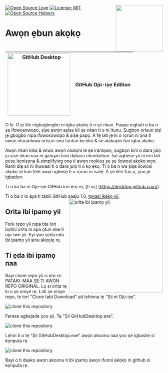 [![Open Source Love](https://badges.frapsoft.com/os/v1/open-source.svg?v=103)](https://github.com/ellerbrock/open-source-badges/)
[<img align="right" width="150" src="https://firstcontributions.github.io/assets/gui-tool-tutorials/github-desktop-tutorial/join-slack-team.png">](https://join.slack.com/t/firstcontributors/shared_invite/enQtNjkxNzQwNzA2MTMwLTVhMWJjNjg2ODRlNWZhNjIzYjgwNDIyZWYwZjhjYTQ4OTBjMWM0MmFhZDUxNzBiYzczMGNiYzcxNjkzZDZlMDM)
[![License: MIT](https://img.shields.io/badge/License-MIT-green.svg)](https://opensource.org/licenses/MIT)
[![Open Source Helpers](https://www.codetriage.com/roshanjossey/first-contributions/badges/users.svg)](https://www.codetriage.com/roshanjossey/first-contributions)


# Awọn ẹbun akọkọ

|<img alt="GitHub Desktop" src="https://desktop.github.com/images/desktop-icon.svg" width="200">|GitHub Ojú-iṣẹ Edition|
|---|---|

O le. O jẹ lile nigbagbogbo ni igba akọkọ ti o ṣe nkan. Paapa nigbati o ba n ṣe ifowosowopo, ṣiṣe awọn aṣiṣe kii ṣe nkan ti o ni itunu. Ṣugbọn orisun ṣiṣi jẹ gbogbo nipa ifowosowopo & ṣiṣẹ papọ. A fẹ lati jẹ ki o rọrun ni ọna ti awọn oluranlọwọ orisun-ìmọ tuntun kọ ẹkọ & ṣe alabapin fun igba akọkọ.

Awọn nkan kika & wiwo awọn olukọni le ṣe iranlọwọ, ṣugbọn kini o dara julọ ju ṣiṣe nkan naa ni gangan laisi dabaru ohunkohun. Ise agbese yii ni ero lati pese itọnisọna & simplifying ọna ti awọn rookies ṣe ṣe ilowosi akọkọ wọn. Ranti diẹ sii ni ihuwasi ti o dara julọ ti o kọ ẹkọ. Ti o ba n wa ṣiṣe ilowosi akọkọ rẹ kan tẹle awọn igbesẹ ti o rọrun ni isalẹ. A ṣe ileri fun ọ, yoo jẹ igbadun.

Ti o ko ba ni Ojú-iṣẹ GitHub lori ẹrọ rẹ, [fi sii] (https://desktop.github.com/).

Ti o ba n lo ẹya ti tabili GitHub ṣaaju 1.0, [tọkasi ikẹkọ yii](github-desktop-old-version-tutorial.md). <img align="right" width="300" src="https://firstcontributions.github.io/assets/gui-tool-tutorials/github-desktop-tutorial/fork.png" alt=" orita ibi ipamọ yii" /> 

## Orita ibi ipamọ yii

Fork repo yii nipa tite lori bọtini orita ni apa ọtun oke ti oju-iwe yii. Eyi yoo ṣẹda ẹda ibi ipamọ yii sinu akọọlẹ rẹ.

## Ti ẹda ibi ipamọ naa

Bayi clone repo yii si ẹrọ rẹ. PATAKI: MAA ṢE TI AWỌN REPO ORIGINAL. Lọ si orita rẹ ki o ṣe oniye rẹ. Lati ṣe oniye repo, tẹ lori "Clone tabi Download" ati lẹhinna tẹ "Ṣii ni Ojú-iṣẹ".

<img style="left;" src="https://firstcontributions.github.io/assets/gui-tool-tutorials/github-desktop-tutorial/dt1-clonetodesktop.png" alt="clone this repository" />

Ferese agbejade yoo ṣii. Tẹ "Ṣii GitHubDesktop.exe".

<img style="left;" src="https://firstcontributions.github.io/assets/gui-tool-tutorials/github-desktop-tutorial/dt1-open-githubdesktop.png" alt="clone this repository" />

Lẹhin ti o tẹ “Ṣii GitHubDesktop.exe” awọn akoonu naa yoo ṣe igbasilẹ si kọnputa rẹ.

<img style="left;" src="https://firstcontributions.github.io/assets/gui-tool-tutorials/github-desktop-tutorial/dt1-downloaded.png" alt="clone this repository" />

Bayi o ti daakọ awọn akoonu ti ibi ipamọ awọn ifunni akọkọ ni github si kọnputa rẹ.
